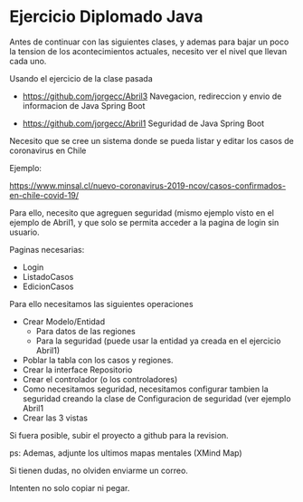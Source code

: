 # Ejercicio Diplomado Java

Antes de continuar con las siguientes clases, y ademas para bajar un poco la tension de los acontecimientos actuales, necesito ver el nivel que llevan cada uno.


Usando el ejercicio de la clase pasada

* https://github.com/jorgecc/Abril3  Navegacion, redireccion y envio de informacion de Java Spring Boot

* https://github.com/jorgecc/Abril1  Seguridad de Java Spring Boot



Necesito que se cree un sistema donde se pueda listar y editar los casos de coronavirus en Chile

Ejemplo:

https://www.minsal.cl/nuevo-coronavirus-2019-ncov/casos-confirmados-en-chile-covid-19/

Para ello, necesito que agreguen seguridad (mismo ejemplo visto en el ejemplo de Abril1, y que solo se permita acceder a la pagina de login sin usuario.

Paginas necesarias:
* Login
* ListadoCasos
* EdicionCasos

Para ello necesitamos las siguientes operaciones

* Crear Modelo/Entidad
    * Para datos de las regiones
    * Para la seguridad (puede usar la entidad ya creada en el ejercicio Abril1)
* Poblar la tabla con los casos y regiones.
* Crear la interface Repositorio
* Crear el controlador (o los controladores)
* Como necesitamos seguridad, necesitamos configurar tambien la seguridad creando la clase de Configuracion de seguridad (ver ejemplo Abril1
* Crear las 3 vistas

Si fuera posible, subir el proyecto a github para la revision.

ps: Ademas, adjunte los ultimos mapas mentales (XMind Map)

Si tienen dudas, no olviden enviarme un correo.

Intenten no solo copiar ni pegar.





